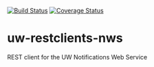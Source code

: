 [![Build Status](https://api.travis-ci.org/uw-it-aca/uw-restclients-nws.svg?branch=master)](https://travis-ci.org/uw-it-aca/uw-restclients-nws)
[![Coverage Status](https://coveralls.io/repos/uw-it-aca/uw-restclients-nws/badge.png?branch=master)](https://coveralls.io/r/uw-it-aca/uw-restclients-nws?branch=master)

# uw-restclients-nws
REST client for the UW Notifications Web Service
